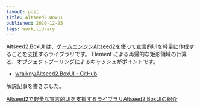 ```yaml
---
layout: post
title: Altseed2.BoxUI
published: 2020-12-25
tags: work,library
---
```


Altseed2.BoxUI は、[ゲームエンジンAltseed2](https://altseed.github.io/)を使って宣言的UIを軽量に作成することを支援するライブラリです。
Element による再帰的な矩形領域の計算と、オブジェクトプーリングによるキャッシュがポイントです。

- [wraikny/Altseed2.BoxUI - GitHub](https://github.com/wraikny/Altseed2.BoxUI)


解説記事を書きました。

[Altseed2で軽量な宣言的UIを支援するライブラリAltseed2.BoxUIの紹介](https://www.amusement-creators.info/articles/advent_calendar/2020/25/)
